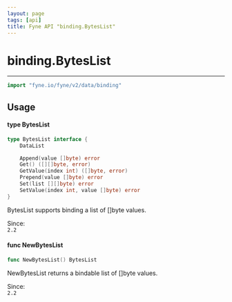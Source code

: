 ```yaml
---
layout: page
tags: [api]
title: Fyne API "binding.BytesList"
---
```


# binding.BytesList
---
```go
import "fyne.io/fyne/v2/data/binding"
```

## Usage

#### type BytesList

```go
type BytesList interface {
	DataList

	Append(value []byte) error
	Get() ([][]byte, error)
	GetValue(index int) ([]byte, error)
	Prepend(value []byte) error
	Set(list [][]byte) error
	SetValue(index int, value []byte) error
}
```

BytesList supports binding a list of []byte values.


<div class="since">Since: <code>
2.2</code></div>

#### func  NewBytesList

```go
func NewBytesList() BytesList
```
NewBytesList returns a bindable list of []byte values.


<div class="since">Since: <code>
2.2</code></div>

